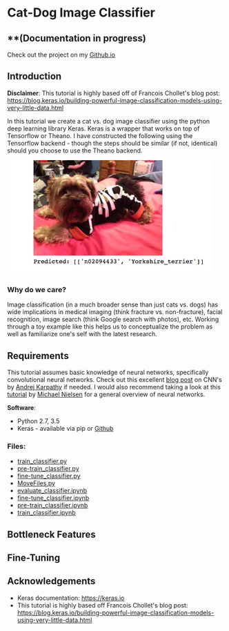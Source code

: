 # Cat-Dog Image Classifier

## **(Documentation in progress)

Check out the project on my [Github.io](https://mgallow.github.io/CatDog/)

## Introduction

**Disclaimer**: This tutorial is highly based off of Francois Chollet's blog post: <https://blog.keras.io/building-powerful-image-classification-models-using-very-little-data.html>

In this tutorial we create a cat vs. dog image classifier using the python deep learning library Keras. Keras is a wrapper that works on top of Tensorflow or Theano. I have constructed the following using the Tensorflow backend - though the steps should be similar (if not, identical) should you choose to use the Theano backend.

![](https://github.com/MGallow/CatDog/blob/master/example.jpg)

### Why do we care?

Image classification (in a much broader sense than just cats vs. dogs) has wide implications in medical imaging (think fracture vs. non-fracture), facial recognition, image search (think Google search with photos), etc. Working through a toy example like this helps us to conceptualize the problem as well as familiarize one's self with the latest research.

## Requirements

This tutorial assumes basic knowledge of neural networks, specifically convolutional neural networks. Check out this excellent [blog post](http://cs231n.github.io/convolutional-networks/) on CNN's by [Andrej Karpathy](http://cs.stanford.edu/people/karpathy/) if needed. I would also recommend taking a look at this [tutorial](http://neuralnetworksanddeeplearning.com) by [Michael Nielsen](http://michaelnielsen.org) for a general overview of neural networks.

**Software**:

- Python 2.7, 3.5
- Keras - available via pip or [Github](https://github.com/fchollet/keras)

### Files:

- [train_classifier.py](https://github.com/MGallow/CatDog/blob/master/train_classifier.py)
- [pre-train_classifier.py](https://github.com/MGallow/CatDog/blob/master/pre-train_classifier.py)
- [fine-tune_classifier.py](https://github.com/MGallow/CatDog/blob/master/fine-tune_classifier.py)
- [MoveFiles.py](https://github.com/MGallow/CatDog/blob/master/MoveFiles.py)
- [evaluate_classifier.ipynb](https://github.com/MGallow/CatDog/blob/master/evaluate_classifier.ipynb)
- [fine-tune_classifier.ipynb](https://github.com/MGallow/CatDog/blob/master/fine-tune_classifier.ipynb)
- [pre-train_classifier.ipynb](https://github.com/MGallow/CatDog/blob/master/pre-train_classifier.ipynb)
- [train_classifier.ipynb](https://github.com/MGallow/CatDog/blob/master/train_classifier.ipynb)

## Bottleneck Features

## Fine-Tuning

## Acknowledgements

- Keras documentation: <https://keras.io>
- This tutorial is highly based off Francois Chollet's blog post: <https://blog.keras.io/building-powerful-image-classification-models-using-very-little-data.html>
